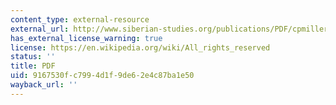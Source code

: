 ```yaml
---
content_type: external-resource
external_url: http://www.siberian-studies.org/publications/PDF/cpmiller.pdf
has_external_license_warning: true
license: https://en.wikipedia.org/wiki/All_rights_reserved
status: ''
title: PDF
uid: 9167530f-c799-4d1f-9de6-2e4c87ba1e50
wayback_url: ''
---
```

